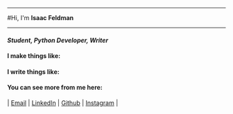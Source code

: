 
---

 #Hi, I'm **Isaac Feldman**

---
#### *Student, Python Developer, Writer*

#### I make things like:


#### I write things like:


#### You can see more from me here:
| [Email](mailto:isaac.c.feldman.23@dartmouth.edu) | [LinkedIn](https://www.linkedin.com/in/isaac-c-feldman/) | [Github](https://github.com/isaac-400) | [Instagram](https://instagram.com/isaac_feldman) |

